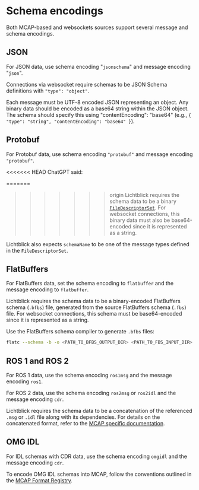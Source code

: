 # Schema encodings

Both MCAP-based and websockets sources support several message and schema encodings.

## JSON

For JSON data, use schema encoding "`jsonschema`" and message encoding "`json`".

Connections via websocket require schemas to be JSON Schema definitions with `"type": "object"`.

Each message must be UTF-8 encoded JSON representing an object. Any binary data should be encoded as a base64 string within the JSON object. The schema should specify this using "contentEncoding": "base64" (e.g., `{ "type": "string", "contentEncoding": "base64" }`).

## Protobuf

For Protobuf data, use schema encoding `"protobuf"` and message encoding `"protobuf"`.

<<<<<<< HEAD
ChatGPT said:

=======
>>>>>>> origin
Lichtblick requires the schema data to be a binary [`FileDescriptorSet`](https://protobuf.dev/programming-guides/techniques/#self-description). For websocket connections, this binary data must also be base64-encoded since it is represented as a string.

Lichtblick also expects `schemaName` to be one of the message types defined in the `FileDescriptorSet`.

## FlatBuffers 

For FlatBuffers data, set the schema encoding to `flatbuffer` and the message encoding to `flatbuffer`.

Lichtblick requires the schema data to be a binary-encoded FlatBuffers schema (`.bfbs`) file, generated from the source FlatBuffers schema (`.fbs`) file. For websocket connections, this schema must be base64-encoded since it is represented as a string.

Use the FlatBuffers schema compiler to generate `.bfbs` files:

```sh
flatc --schema -b -o <PATH_TO_BFBS_OUTPUT_DIR> <PATH_TO_FBS_INPUT_DIR>
```

## ROS 1 and ROS 2

For ROS 1 data, use the schema encoding `ros1msg` and the message encoding `ros1`.

For ROS 2 data, use the schema encoding `ros2msg` or `ros2idl` and the message encoding `cdr`.

Lichtblick requires the schema data to be a concatenation of the referenced `.msg` or `.idl` file along with its dependencies. For details on the concatenated format, refer to the [MCAP specific documentation](https://mcap.dev/spec/registry#ros1msg-data-format).

## OMG IDL 

For IDL schemas with CDR data, use the schema encoding `omgidl` and the message encoding `cdr`.

To encode OMG IDL schemas into MCAP, follow the conventions outlined in the [MCAP Format Registry](https://mcap.dev/spec/registry#omgidl).
